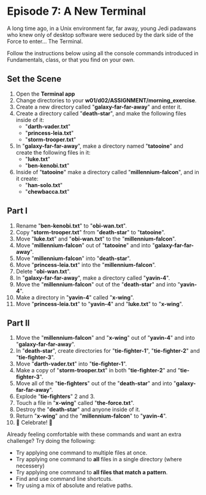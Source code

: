 # Episode 7: A New Terminal

A long time ago, in a Unix environment far, far away, young Jedi padawans who
knew only of desktop software were seduced by the dark side of the Force to
enter… The Terminal.

Follow the instructions below using all the console commands introduced in
Fundamentals, class, or that you find on your own.

## Set the Scene

1. Open the **Terminal app**
2. Change directories to your **w01/d02/ASSIGNMENT/morning_exercise**.
3. Create a new directory called "**galaxy-far-far-away**" and enter it.
4. Create a directory called "**death-star**", and make the following files inside of it:
    * "**darth-vader.txt**"
    * "**princess-leia.txt**"
    * "**storm-trooper.txt**"
5. In "**galaxy-far-far-away**", make a directory named "**tatooine**" and create the following files in it:
    * "**luke.txt**"
    * "**ben-kenobi.txt**"
6. Inside of "**tatooine**" make a directory called "**millennium-falcon**", and in it create:
    * "**han-solo.txt**"
    * "**chewbacca.txt**"

## Part I

1. Rename "**ben-kenobi.txt**" to "**obi-wan.txt**".
2. Copy "**storm-trooper.txt**" from "**death-star**" to "**tatooine**".
3. Move "**luke.txt**" and "**obi-wan.txt**" to the "**millennium-falcon**".
4. Move "**millennium-falcon**" out of "**tatooine**" and into "**galaxy-far-far-away**".
5. Move "**millennium-falcon**" into "**death-star**".
6. Move "**princess-leia.txt**" into the "**millennium-falcon**".
7. Delete "**obi-wan.txt**".
8. In "**galaxy-far-far-away**", make a directory called "**yavin-4**".
9. Move the "**millennium-falcon**" out of the "**death-star**" and into "**yavin-4**".
10. Make a directory in "**yavin-4**" called "**x-wing**".
11. Move "**princess-leia.txt**" to "**yavin-4**" and "**luke.txt**" to "**x-wing**".

## Part II

1. Move the "**millennium-falcon**" and "**x-wing**" out of "**yavin-4**" and into "**galaxy-far-far-away**".
2. In "**death-star**", create directories for "**tie-fighter-1**", "**tie-fighter-2**" and "**tie-fighter-3**".
3. Move "**darth-vader.txt**" into "**tie-fighter-1**".
4. Make a copy of "**storm-trooper.txt**" in both "**tie-fighter-2**" and "**tie-fighter-3**".
5. Move all of the "**tie-fighters**" out of the "**death-star**" and into "**galaxy-far-far-away**".
6. Explode "**tie-fighters**" 2 and 3.
7. Touch a file in "**x-wing**" called "**the-force.txt**".
8. Destroy the "**death-star**" and anyone inside of it.
9. Return "**x-wing**" and the "**millennium-falcon**" to "**yavin-4**".
10. :confetti_ball: Celebrate! :tada:

Already feeling comfortable with these commands and want an extra challenge? Try
doing the following:

* Try applying one command to multiple files at once.
* Try applying one command to **all** files in a single directory (where necessery)
* Try applying one command to **all files that match a pattern**.
* Find and use command line shortcuts.
* Try using a mix of absolute and relative paths.
